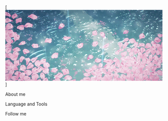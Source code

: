 [![Header](https://github.com/sdf4h/sdf4h/blob/main/76908b09072332bd62e7cf92b3042dd2.gif)]

About me

Language and Tools

Follow me
